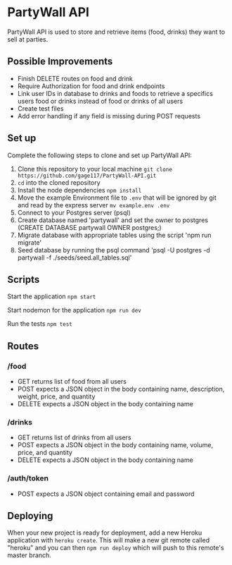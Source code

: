 # PartyWall API

PartyWall API is used to store and retrieve items (food, drinks) they want to sell at parties.

## Possible Improvements
- Finish DELETE routes on food and drink
- Require Authorization for food and drink endpoints
- Link user IDs in database to drinks and foods to retrieve a specifics users food or drinks instead of food or drinks of all users
- Create test files
- Add error handling if any field is missing during POST requests

## Set up

Complete the following steps to clone and set up PartyWall API:

1. Clone this repository to your local machine `git clone https://github.com/gage117/PartyWall-API.git`
2. `cd` into the cloned repository
3. Install the node dependencies `npm install`
4. Move the example Environment file to `.env` that will be ignored by git and read by the express server `mv example.env .env`
5. Connect to your Postgres server (psql)
6. Create database named 'partywall' and set the owner to postgres (CREATE DATABASE partywall OWNER postgres;)
7. Migrate database with appropriate tables using the script 'npm run migrate'
8. Seed database by running the psql command 'psql -U postgres -d partywall -f ./seeds/seed.all_tables.sql'

## Scripts

Start the application `npm start`

Start nodemon for the application `npm run dev`

Run the tests `npm test`

## Routes
### /food
- GET returns list of food from all users
- POST expects a JSON object in the body containing name, description, weight, price, and quantity
- DELETE expects a JSON object in the body containing name
### /drinks
- GET returns list of drinks from all users
- POST expects a JSON object in the body containing name, volume, price, and quantity
- DELETE expects a JSON object in the body containing name
### /auth/token
- POST expects a JSON object containing email and password

## Deploying

When your new project is ready for deployment, add a new Heroku application with `heroku create`. This will make a new git remote called "heroku" and you can then `npm run deploy` which will push to this remote's master branch.
